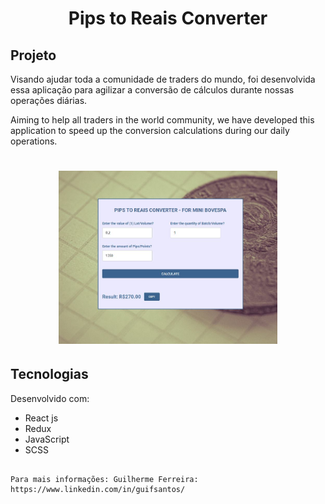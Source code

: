 <h1 align="center"> 
	Pips to Reais Converter
</h1>

## Projeto

Visando ajudar toda a comunidade de traders do mundo, foi desenvolvida essa aplicação para agilizar a conversão de cálculos durante nossas operações diárias.

Aiming to help all traders in the world community, we have developed this application to speed up the conversion calculations during our daily operations.

<h1 align="center">
    <img alt="Example" title="Example" src="https://raw.githubusercontent.com/Guilherme-Ferreira2107/ConverterPipsInReal/master/src/images/Image-based.JPG" width="350px" />
</h1>


## Tecnologias

Desenvolvido com:

- React js
- Redux
- JavaScript
- SCSS

```

Para mais informações: Guilherme Ferreira: https://www.linkedin.com/in/guifsantos/
